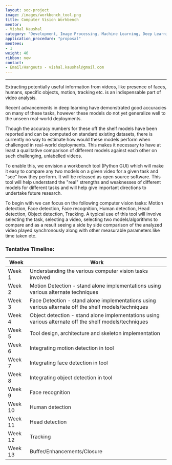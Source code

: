 ```yaml
---
layout: soc-project
image: /images/workbench_tool.png
title: Computer Vision Workbench
mentor: 
- Vishal Kaushal
category: "Development, Image Processing, Machine Learning, Deep Learning"
application_procedure: "proposal"
mentees:
- 1
weight: 46
ribbon: new
contact: 
- Email/Hangouts - vishal.kaushal@gmail.com
---
```


---

Extracting potentially useful information from videos, like presence of faces, humans, specific objects, motion, tracking etc. is an indispensable part of video analysis.

<!--break-->

Recent advancements in deep learning have demonstrated good accuracies on many of these tasks, however these models do not yet generalize well to the unseen real-world deployments.

<!-- break-->

Though the accuracy numbers for these off the shelf models have been reported and can be computed on standard existing datasets, there is currently no way to estimate how would these models perform when challenged in real-world deployments. This makes it necessary to have at least a qualitative comparison of different models against each other on such challenging, unlabelled videos.

<!-- break-->

To enable this, we envision a workbench tool (Python GUI) which will make it easy to compare any two models on a given video for a given task and "see" how they perform. It will be released as open source software. This tool will help understand the "real" strengths and weaknesses of different models for different tasks and will help give important directions to undertake future research.

<!-- break-->

To begin with we can focus on the following computer vision tasks: Motion detection, Face detection, Face recognition, Human detection, Head detection, Object detection, Tracking. A typical use of this tool will involve selecting the task, selecting a video, selecting two models/algorithms to compare and as a result seeing a side by side comparison of the analyzed video played synchronously along with other measurable parameters like time taken etc.

<!--break-->

### Tentative Timeline:

| Week | Work |
| --- | --- |
|Week 1  | Understanding the various computer vision tasks involved |
|Week 2  | Motion Detection - stand alone implementations using various alternate techniques |
|Week 3  | Face Detection - stand alone implementations using various alternate off the shelf models/techniques |
|Week 4  | Object detection - stand alone implementations using various alternate off the shelf models/techniques |
|Week 5  | Tool design, architecture and skeleton implementation |
|Week 6  | Integrating motion detection in tool |
|Week 7  | Integrating face detection in tool |
|Week 8  | Integrating object detection in tool |
|Week 9  | Face recognition |
|Week 10 | Human detection |
|Week 11 | Head detection |
|Week 12 | Tracking |
|Week 13 | Buffer/Enhancements/Closure |
